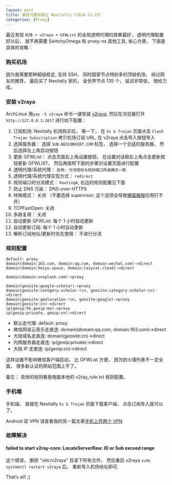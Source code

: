 ```yaml
---
layout: post
title: 最佳代理实践之 Nexitally (2024-11-23)
categories: [Proxy]
---
```


最近发现 `机场 + v2raya + GFWList` 的全局透明代理的效果最好， 透明代理配置好以后， 就不再需要 SwitchyOmega 和 proxy-ns 其他工具, 省心方便， 下面是具体的攻略：

### 购买机场
因为我需要那种超级稳定, 支持 SSH， 同时国家节点特别多的顶级机场， 经过网友的推荐， 最后买了 Nexitally 家的， 全世界节点 135 个， 延迟非常低， 很给力哇。

### 安装 v2raya
ArchLinux 用```yay -S v2raya``` 命令一键安装 [v2raya](https://v2raya.org/docs/prologue/installation/archlinux/), 然后在浏览器打开 `http://127.0.0.1:2017` 进行如下配置：

01. 订阅机场: Nexitally 机场购买后， 等一下， 在 `Ss & Trojan` 页面点击 `Clash Trojan Subscription` 拷贝机场订阅 URL, 在 v2raya 点击导入按钮导入
02. 选择服务器： 选择 `SUB.NEXCONVERT.COM` 标签， 选择一个合适的服务器， 然后选择左上角启动按钮
03. 更新 GFWList： 点击页面右上角设置按钮， 在设置对话框右上角点击更新按钮更新 GFWLIST， 然后再按照下面的步骤对设置页面进行配置
04. 透明代理/系统代理： `启用: 分流规则与规则端口所选模式一致`
05. 透明代理/系统代理实现方式： `redirect`
06. 规则端口的分流模式： `RoutingA`, 右边的规则配置见下面
07. 防止 DNS 污染： DNS-over-HTTPS
08. 特殊模式： 关闭 （不要选择 supervisor, 这个选项会导致[懒猫微服](https://lazycat.cloud/)应用打不开）
09. TCPFastOpen: 关闭
10. 多路复用： 关闭
11. 自动更新 GFWList: 每个 1 小时自动更新
12. 自动更新订阅: 每个 1 小时自动更新
13. 解析订阅地址/更新时优先使用： 不进行分流

### 规则配置
```
default: proxy
domain(domain:163.com, domain:qq.com, domain:wechat.com)->direct
domain(domain:heiyu.space, domain:lazycat.cloud)->direct

domain(domain:unsplash.com)->proxy

domain(geosite:google-scholar)->proxy
domain(geosite:category-scholar-!cn, geosite:category-scholar-cn)->direct
domain(geosite:geolocation-!cn, geosite:google)->proxy
domain(geosite:cn)->direct
ip(geoip:hk,geoip:mo)->proxy
ip(geoip:private, geoip:cn)->direct
```

* 默认走代理: default: proxy 
* 微信网易云音乐走直连: domain(domain:qq.com, domain:163.com)->direct
* 大陆域名走直连: domain(geosite:cn)->direct
* 内网服务器走直连: ip(geoip:private)->direct
* 大陆 IP 走直连: ip(geoip:cn)->direct

这样设置不影响微信客户端启动， 比 GFWList 方便， 因为防火墙列表不一定全面， 很多新认证的网站范围上不了。

备忘： 具体的规则看我电脑本地的 v2ray_rule.txt 规则配置。

### 手机端
手机端， 直接在 Nexitally `Ss & Trojan` 页面下载客户端， 点击订阅导入就可以了。

Android 双 VPN 请查看我的另一篇文章[手机上开两个 VPN](https://manateelazycat.github.io/2023/02/01/shelter/)

### 故障解决
#### failed to start v2ray-core: LocateServerRaw: ID or Sub exceed range
这个错误， 删除 "/etc/v2raya" 目录下所有文件， 然后重启 v2raya `sudo systemctl restart v2raya` 后， 重新导入机场地址即可.

That‘s all! ;)

